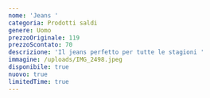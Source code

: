 ```yaml
---
nome: 'Jeans '
categoria: Prodotti saldi
genere: Uomo
prezzoOriginale: 119
prezzoScontato: 70
descrizione: 'Il jeans perfetto per tutte le stagioni '
immagine: /uploads/IMG_2498.jpeg
disponibile: true
nuovo: true
limitedTime: true
---
```



